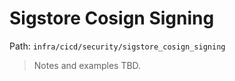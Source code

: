 # Sigstore Cosign Signing

Path: `infra/cicd/security/sigstore_cosign_signing`

> Notes and examples TBD.
